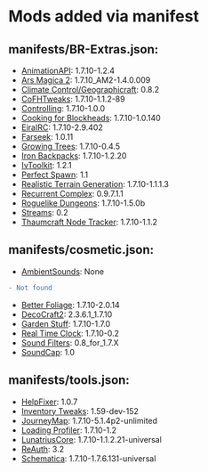 # Mods added via manifest
## manifests/BR-Extras.json:
- [AnimationAPI](https://minecraft.curseforge.com/projects/animationapi): 1.7.10-1.2.4
- [Ars Magica 2](https://minecraft.curseforge.com/projects/ars-magica-2): 1.7.10_AM2-1.4.0.009
- [Climate Control/Geographicraft](https://minecraft.curseforge.com/projects/climate-control-geographicraft): 0.8.2
- [CoFHTweaks](https://minecraft.curseforge.com/projects/cofhtweaks): 1.7.10-1.1.2-89
- [Controlling](https://minecraft.curseforge.com/projects/controlling): 1.7.10-1.0.0
- [Cooking for Blockheads](https://minecraft.curseforge.com/projects/cooking-for-blockheads): 1.7.10-1.0.140
- [EiraIRC](https://minecraft.curseforge.com/projects/eirairc): 1.7.10-2.9.402
- [Farseek](https://minecraft.curseforge.com/projects/farseek): 1.0.11
- [Growing Trees](https://minecraft.curseforge.com/projects/growing-trees): 1.7.10-0.4.5
- [Iron Backpacks](https://minecraft.curseforge.com/projects/iron-backpacks): 1.7.10-1.2.20
- [IvToolkit](https://minecraft.curseforge.com/projects/ivtoolkit): 1.2.1
- [Perfect Spawn](https://minecraft.curseforge.com/projects/perfect-spawn): 1.1
- [Realistic Terrain Generation](https://minecraft.curseforge.com/projects/realistic-terrain-generation): 1.7.10-1.1.1.3
- [Recurrent Complex](https://minecraft.curseforge.com/projects/recurrent-complex): 0.9.7.1.1
- [Roguelike Dungeons](https://minecraft.curseforge.com/projects/roguelike-dungeons): 1.7.10-1.5.0b
- [Streams](https://minecraft.curseforge.com/projects/streams): 0.2
- [Thaumcraft Node Tracker](https://minecraft.curseforge.com/projects/thaumcraft-node-tracker): 1.7.10-1.1.2

## manifests/cosmetic.json:
- [AmbientSounds](https://minecraft.curseforge.com/projects/ambientsounds): None
```diff
- Not found
```
- [Better Foliage](https://minecraft.curseforge.com/projects/better-foliage): 1.7.10-2.0.14
- [DecoCraft2](https://minecraft.curseforge.com/projects/decocraft2): 2.3.6.1_1.7.10
- [Garden Stuff](https://minecraft.curseforge.com/projects/garden-stuff): 1.7.10-1.7.0
- [Real Time Clock](https://minecraft.curseforge.com/projects/real-time-clock): 1.7.10-0.2
- [Sound Filters](https://minecraft.curseforge.com/projects/sound-filters): 0.8_for_1.7.X
- [SoundCap](https://minecraft.curseforge.com/projects/soundcap): 1.0

## manifests/tools.json:
- [HelpFixer](https://minecraft.curseforge.com/projects/helpfixer): 1.0.7
- [Inventory Tweaks](https://minecraft.curseforge.com/projects/inventory-tweaks): 1.59-dev-152
- [JourneyMap](https://minecraft.curseforge.com/projects/journeymap-32274): 1.7.10-5.1.4p2-unlimited
- [Loading Profiler](https://minecraft.curseforge.com/projects/loading-profiler): 1.7.10-1.2
- [LunatriusCore](https://minecraft.curseforge.com/projects/lunatriuscore): 1.7.10-1.1.2.21-universal
- [ReAuth](https://minecraft.curseforge.com/projects/reauth): 3.2
- [Schematica](https://minecraft.curseforge.com/projects/schematica): 1.7.10-1.7.6.131-universal

